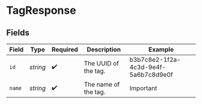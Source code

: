 # TagResponse


## Fields

| Field                                | Type                                 | Required                             | Description                          | Example                              |
| ------------------------------------ | ------------------------------------ | ------------------------------------ | ------------------------------------ | ------------------------------------ |
| `id`                                 | *string*                             | :heavy_check_mark:                   | The UUID of the tag.                 | b3b7c8e2-1f2a-4c3d-9e4f-5a6b7c8d9e0f |
| `name`                               | *string*                             | :heavy_check_mark:                   | The name of the tag.                 | Important                            |